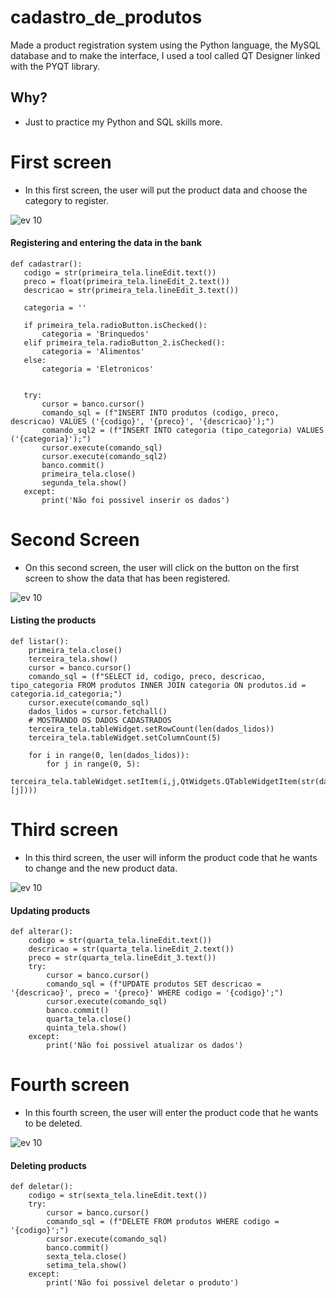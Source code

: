 # cadastro_de_produtos
 Made a product registration system using the Python language, the MySQL database and to make the interface, I used a tool called QT Designer linked with the PYQT library.

## Why?

- Just to practice my Python and SQL skills more.

# First screen


- In this first screen, the user will put the product data and choose the category to register.


![ev 10](https://user-images.githubusercontent.com/51414398/93919634-55c5f080-fce4-11ea-8804-413551eb01c0.PNG)

#### Registering and entering the data in the bank
 
 
 ```
 def cadastrar():
    codigo = str(primeira_tela.lineEdit.text())
    preco = float(primeira_tela.lineEdit_2.text())
    descricao = str(primeira_tela.lineEdit_3.text())
    
    categoria = ''

    if primeira_tela.radioButton.isChecked():
        categoria = 'Brinquedos'
    elif primeira_tela.radioButton_2.isChecked():
        categoria = 'Alimentos'
    else:
        categoria = 'Eletronicos'


    try:
        cursor = banco.cursor()
        comando_sql = (f"INSERT INTO produtos (codigo, preco, descricao) VALUES ('{codigo}', '{preco}', '{descricao}');")
        comando_sql2 = (f"INSERT INTO categoria (tipo_categoria) VALUES ('{categoria}');")
        cursor.execute(comando_sql)
        cursor.execute(comando_sql2)
        banco.commit()
        primeira_tela.close()
        segunda_tela.show()
    except:
        print('Não foi possivel inserir os dados')

```


# Second Screen

- On this second screen, the user will click on the button on the first screen to show the data that has been registered.

![ev 10](https://user-images.githubusercontent.com/51414398/93921396-e56c9e80-fce6-11ea-9384-82ce0aeb3327.PNG)

#### Listing the products

```
def listar():
    primeira_tela.close()
    terceira_tela.show()
    cursor = banco.cursor()
    comando_sql = (f"SELECT id, codigo, preco, descricao, tipo_categoria FROM produtos INNER JOIN categoria ON produtos.id = categoria.id_categoria;")
    cursor.execute(comando_sql)
    dados_lidos = cursor.fetchall()
    # MOSTRANDO OS DADOS CADASTRADOS
    terceira_tela.tableWidget.setRowCount(len(dados_lidos))
    terceira_tela.tableWidget.setColumnCount(5)

    for i in range(0, len(dados_lidos)):
        for j in range(0, 5):
            terceira_tela.tableWidget.setItem(i,j,QtWidgets.QTableWidgetItem(str(dados_lidos[i][j])))

```

# Third screen

- In this third screen, the user will inform the product code that he wants to change and the new product data.


![ev 10](https://user-images.githubusercontent.com/51414398/93921982-b571cb00-fce7-11ea-89b7-125cd594cc75.PNG)


#### Updating products

```
def alterar():
    codigo = str(quarta_tela.lineEdit.text())
    descricao = str(quarta_tela.lineEdit_2.text())
    preco = str(quarta_tela.lineEdit_3.text())
    try:
        cursor = banco.cursor()
        comando_sql = (f"UPDATE produtos SET descricao = '{descricao}', preco = '{preco}' WHERE codigo = '{codigo}';")
        cursor.execute(comando_sql)
        banco.commit()
        quarta_tela.close()
        quinta_tela.show()
    except:
        print('Não foi possivel atualizar os dados')

```

# Fourth screen

- In this fourth screen, the user will enter the product code that he wants to be deleted.

![ev 10](https://user-images.githubusercontent.com/51414398/93922339-23b68d80-fce8-11ea-9bfa-24eea16cf7a9.PNG)

#### Deleting products

```
def deletar():
    codigo = str(sexta_tela.lineEdit.text())
    try:
        cursor = banco.cursor()
        comando_sql = (f"DELETE FROM produtos WHERE codigo = '{codigo}';")
        cursor.execute(comando_sql)
        banco.commit()
        sexta_tela.close()
        setima_tela.show()
    except:
        print('Não foi possivel deletar o produto')
```
